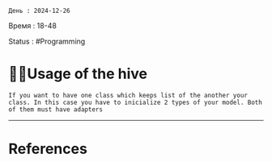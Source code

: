 	День : 2024-12-26 
Время : 18-48

Status : #Programming  


# 👨‍💻Usage of the hive

```ad-important
If you want to have one class which keeps list of the another your class. In this case you have to inicialize 2 types of your model. Both of them must have adapters 

```














---
# References

